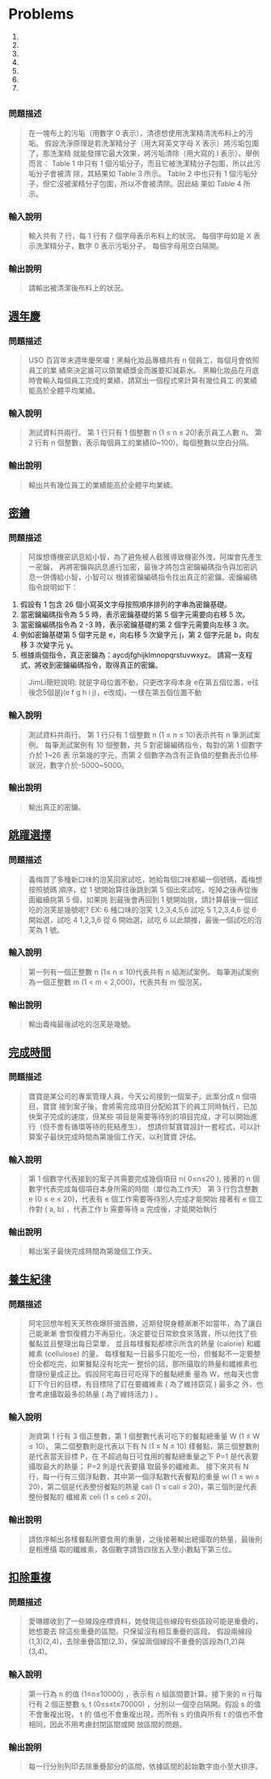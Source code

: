# Problems

1. [](#)
2. [](#)
3. [](#密鑰)
4. [](#)
5. [](#)
6. [](#)
7. [](#)

## [](./exercise_1_230315/src/Main.java)

### 問題描述

>在一塊布上的污垢（用數字 0 表示），清德想使用洗潔精清洗布料上的污垢。
假設洗淨原理是若洗潔精分子（用大寫英文字母 X 表示）將污垢包圍了，那洗潔精
就能發揮它最大效果，將污垢清除（用大寫的 I 表示）。舉例而言：
>Table 1 中只有 1 個污垢分子，而且它被洗潔精分子包圍，所以此污垢分子會被清
除，其結果如 Table 3 所示。
>Table 2 中也只有 1 個污垢分子，但它沒被潔精分子包圍，所以不會被清除。因此結
果如 Table 4 所示。

### 輸入說明

>輸入共有 7 行，每 1 行有 7 個字母表示布料上的狀況。
每個字母如是 X 表示洗潔精分子，數字 0 表示污垢分子。
每個字母用空白隔開。


### 輸出說明

>請輸出被清潔後布料上的狀況。

## [週年慶](./exercise_2_230315/src/Main.java)

### 問題描述

>USO 百貨年末週年慶來囉！黑輪化妝品專櫃共有 n 個員工，每個月會依照員工的業
績來決定誰可以領業績獎金而誰要扣減薪水。
黑輪化妝品在月底時會輸入每個員工完成的業績，請寫出一個程式來計算有幾位員工
的業績能高於全體平均業績。


### 輸入說明

>測試資料共兩行。
第 1 行只有 1 個整數 n (1 ≤ n ≤ 20)表示員工人數 n。
第 2 行有 n 個整數，表示每個員工的業績(0~100)，每個整數以空白分隔。

### 輸出說明

>輸出共有幾位員工的業績能高於全體平均業績。

## [密鑰](./exercise_3_230315/src/Main.java)

### 問題描述

>阿燦想傳機密訊息給小智，為了避免被人截獲導致機密外洩，阿燦會先產生一密鑰，
再將密鑰與訊息進行加密，最後才將包含密鑰編碼指令與加密訊息一併傳給小智，小智可以
根據密鑰編碼指令找出真正的密鑰。密鑰編碼指令說明如下：

1. 假設有 1 包含 26 個小寫英文字母按照順序排列的字串為密鑰基礎。
2. 當密鑰編碼指令為 5 5 時，表示密鑰基礎的第 5 個字元需要向右移 5 次。
3. 當密鑰編碼指令為 2 -3 時，表示密鑰基礎的第 2 個字元需要向左移 3 次。
4. 例如密鑰基礎第 5 個字元是 e，向右移 5 次變字元 j，第 2 個字元是 b，向左移 3
次變字元 y。
5. 根據兩個指令，真正密鑰為：aycdjfghijklmnopqrstuvwxyz。
請寫一支程式，將收到密鑰編碼指令，取得真正的密鑰。

>JimLi簡短說明: 就是字母位置不動，只更改字母本身
>e在第五個位置，e往後念5個是j(e f g h i j)，e改成j，一樣在第五個位置不動

### 輸入說明

>測試資料共兩行。
第 1 行只有 1 個整數 n (1 ≤ n ≤ 10)表示共有 n 筆測試案例。
每筆測試案例有 10 個整數，共 5 對密鑰編碼指令，每對的第 1 個數字介於 1\~26 表
示第幾的字元，而第 2 個數字為含有正負值的整數表示位移狀況，數字介於-5000\~5000。

### 輸出說明

>輸出真正的密鑰。

## [跳躍選擇](.)

### 問題描述

>義梅買了多種新口味的泡芙回家試吃，她給每個口味都編一個號碼，義梅想按照號碼
順序，從 1 號開始算往後跳到第 5 個出來試吃，吃掉之後再從後面繼續挑第 5 個，如果挑
到最後會再回到 1 號開始挑，請計算最後一個試吃的泡芙是幾號呢?
>EX: 6 種口味的泡芙
1,2,3,4,5,6 試吃 5
1,2,3,4,6 從 6 開始選，試吃 4
1,2,3,6 從 6 開始選，試吃 6
以此類推，最後一個試吃的泡芙為 1 號。


### 輸入說明

>第一列有一個正整數 n (1≤ n ≤ 10)代表共有 n 組測試案例。
每筆測試案例為一個正整數 m (1 < m < 2,000)，代表共有 m 個泡芙。


### 輸出說明

>輸出義梅最後試吃的泡芙是幾號。

## [完成時間](.)

### 問題描述

>寶寶是某公司的專案管理人員，今天公司接到一個案子，此案分成 n 個項目，寶寶
接到案子後，會將需完成項目分配給其下的員工同時執行，已加快案子完成的速度，但某些
項目是需要等待別的項目完成，才可以開始進行（但不會有循環等待的死結產生）。
想請你幫寶寶設計一套程式，可以計算案子最快完成時間為第幾個工作天，以利寶寶
評估。


### 輸入說明

>第 1 個數字代表接到的案子共需要完成幾個項目 n( 0≤n≤20 ),
接著的 n 個數字代表完成每個項目本身所需的時間（單位為工作天）
第 3 行包含整數 e (0 ≤ e ≤ 20)，代表有 e 個工作需要等待別人完成才能開始
接著有 e 個工作對 ( a, b) ，代表工作 b 需要等待 a 完成後，才能開始執行



### 輸出說明

>輸出案子最快完成時間為第幾個工作天。

## [養生紀律](.)

### 問題描述

>阿宅回想年輕天天熬夜爆肝搶首勝，近期發現身體漸漸不如當年，為了讓自己能漸漸
會恢復體力不再惡化，決定要從日常飲食來落實，所以他找了些餐點並且整理出每日菜單，
並且每樣餐點都標示所含的熱量 (calorie) 和纖維素 (cellulose) 的量。
每樣餐點一日最多只能吃一份，但餐點不一定要整份全都吃完，如果餐點沒有吃完一
整份的話，那所攝取的熱量和纖維素也會隨份量成正比。假設阿宅每日可吃得下的餐點總重
量為 W，他每天也會訂下今日的目標，有目標除了訂在要纖維素 ( 為了維持窈窕 ) 最多之
外，也會考慮攝取最多的熱量 ( 為了維持活力 ) 。


### 輸入說明

>測資第 1 行有 3 個正整數，第 1 個整數代表可吃下的餐點總重量 W (1 ≤ W ≤ 10)，
第二個整數則是代表以下有 N (1 ≤ N ≤ 10) 樣餐點，第三個整數則是代表當天目標 P，在
不超過每日可食用的餐點總重量之下 P=1 是代表要攝取最大的熱量； P=2 則是代表要攝
取最多的纖維素。
接下來共有 N 行，每一行有三個浮點數，其中第一個浮點數代表餐點的重量 wi (1
≤ wi ≤ 20)，第二個是代表整份餐點的熱量 cali (1 ≤ cali ≤ 20)，第三個則是代表整份餐點的
纖維素 celi (1 ≤ celi ≤ 20)。



### 輸出說明

>請依序輸出各樣餐點所要食用的重量，之後接著輸出總攝取的熱量，最後則是相應攝
取的纖維素，各個數字請皆四捨五入至小數點下第三位。

## [扣除重複](.)

### 問題描述

>愛琳娜收到了一些線段座標資料，她發現這些線段有些區段可能是重疊的，她想要去
除這些重疊的區間，只保留沒有相互重疊的區段。
假設兩線段(1,3)(2,4)，去除重疊區間(2,3)，保留兩個線段不重疊的區段為(1,2)與
(3,4)。



### 輸入說明

>第一行為 n 的值 (1≤n≤10000) ，表示有 n 組區間要計算。接下來的 n 行每行有
2 個正整數 s, t (0≤s≤t≤70000) ，分別以一個空白隔開。假設 s 的值不會重複出現， t 的
值也不會重複出現，而所有 s 的值與所有 t 的值也不會相同，因此不用考慮封閉區間或開
放區間的問題。



### 輸出說明

>每一行分別列印去除重疊部分的區間，依據區間的起始數字由小至大排序。
